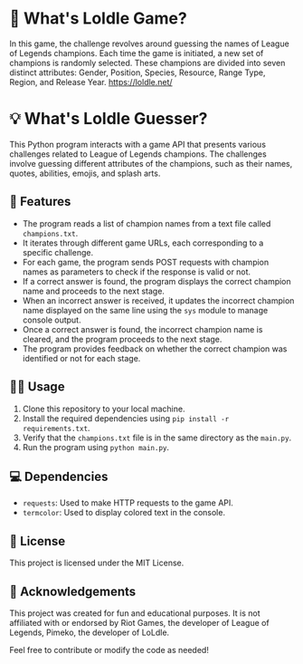 # 🤔 What's Loldle Game?
In this game, the challenge revolves around guessing the names of League of Legends champions. Each time the game is initiated, a new set of champions is randomly selected. These champions are divided into seven distinct attributes: Gender, Position, Species, Resource, Range Type, Region, and Release Year.
https://loldle.net/

# 💡 What's Loldle Guesser?
This Python program interacts with a game API that presents various challenges related to League of Legends champions. The challenges involve guessing different attributes of the champions, such as their names, quotes, abilities, emojis, and splash arts.

## 💬 Features

- The program reads a list of champion names from a text file called `champions.txt`.
- It iterates through different game URLs, each corresponding to a specific challenge.
- For each game, the program sends POST requests with champion names as parameters to check if the response is valid or not.
- If a correct answer is found, the program displays the correct champion name and proceeds to the next stage.
- When an incorrect answer is received, it updates the incorrect champion name displayed on the same line using the `sys` module to manage console output.
- Once a correct answer is found, the incorrect champion name is cleared, and the program proceeds to the next stage.
- The program provides feedback on whether the correct champion was identified or not for each stage.

## 🐱‍💻 Usage

1. Clone this repository to your local machine.
2. Install the required dependencies using `pip install -r requirements.txt`.
3. Verify that the `champions.txt` file is in the same directory as the `main.py`.
4. Run the program using `python main.py`.

## 💻 Dependencies

- `requests`: Used to make HTTP requests to the game API.
- `termcolor`: Used to display colored text in the console.

## 📝 License

This project is licensed under the MIT License.

## 🎇 Acknowledgements

This project was created for fun and educational purposes. It is not affiliated with or endorsed by Riot Games, the developer of League of Legends, Pimeko, the developer of LoLdle.

Feel free to contribute or modify the code as needed!
